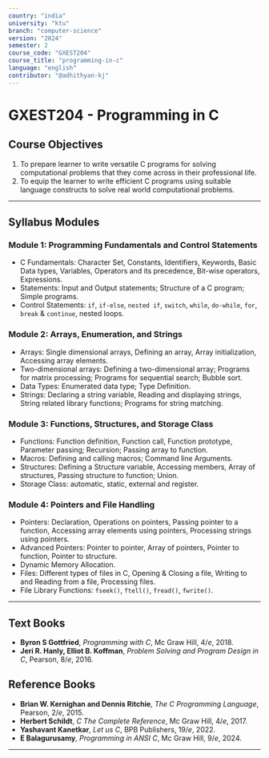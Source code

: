 ```yaml
---
country: "india"
university: "ktu"
branch: "computer-science"
version: "2024"
semester: 2
course_code: "GXEST204"
course_title: "programming-in-c"
language: "english"
contributor: "@adhithyan-kj"
---
```


# GXEST204 - Programming in C

## Course Objectives
1. To prepare learner to write versatile C programs for solving computational problems that they come across in their professional life.
2. To equip the learner to write efficient C programs using suitable language constructs to solve real world computational problems.

---
## Syllabus Modules

### Module 1: Programming Fundamentals and Control Statements
- C Fundamentals: Character Set, Constants, Identifiers, Keywords, Basic Data types, Variables, Operators and its precedence, Bit-wise operators, Expressions.
- Statements: Input and Output statements; Structure of a C program; Simple programs.
- Control Statements: `if`, `if-else`, `nested if`, `switch`, `while`, `do-while`, `for`, `break` & `continue`, nested loops.

### Module 2: Arrays, Enumeration, and Strings
- Arrays: Single dimensional arrays, Defining an array, Array initialization, Accessing array elements.
- Two-dimensional arrays: Defining a two-dimensional array; Programs for matrix processing; Programs for sequential search; Bubble sort.
- Data Types: Enumerated data type; Type Definition.
- Strings: Declaring a string variable, Reading and displaying strings, String related library functions; Programs for string matching.

### Module 3: Functions, Structures, and Storage Class
- Functions: Function definition, Function call, Function prototype, Parameter passing; Recursion; Passing array to function.
- Macros: Defining and calling macros; Command line Arguments.
- Structures: Defining a Structure variable, Accessing members, Array of structures, Passing structure to function; Union.
- Storage Class: automatic, static, external and register.

### Module 4: Pointers and File Handling
- Pointers: Declaration, Operations on pointers, Passing pointer to a function, Accessing array elements using pointers, Processing strings using pointers.
- Advanced Pointers: Pointer to pointer, Array of pointers, Pointer to function, Pointer to structure.
- Dynamic Memory Allocation.
- Files: Different types of files in C, Opening & Closing a file, Writing to and Reading from a file, Processing files.
- File Library Functions: `fseek()`, `ftell()`, `fread()`, `fwrite()`.

---
## Text Books
- **Byron S Gottfried**, *Programming with C*, Mc Graw Hill, $4/e$, 2018.
- **Jeri R. Hanly, Elliot B. Koffman**, *Problem Solving and Program Design in C*, Pearson, $8/e$, 2016.

## Reference Books
- **Brian W. Kernighan and Dennis Ritchie**, *The C Programming Language*, Pearson, $2/e$, 2015.
- **Herbert Schildt**, *C The Complete Reference*, Mc Graw Hill, $4/e$, 2017.
- **Yashavant Kanetkar**, *Let us C*, BPB Publishers, $19/e$, 2022.
- **E Balagurusamy**, *Programming in ANSI C*, Mc Graw Hill, $9/e$, 2024.

---